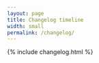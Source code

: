 ```yaml
---
layout: page
title: Changelog timeline
width: small
permalink: /changelog/
---
```


{% include changelog.html %}
